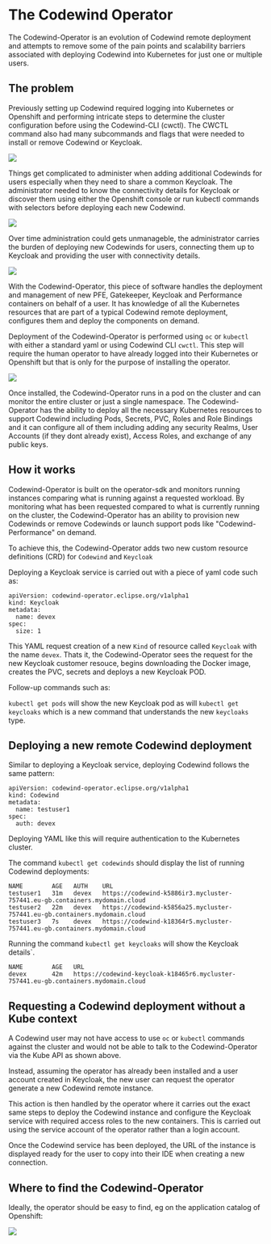 # The Codewind Operator

The Codewind-Operator is an evolution of Codewind remote deployment and attempts to remove some of the pain points and scalability barriers associated with deploying Codewind into Kubernetes for just one or multiple users.

## The problem

Previously setting up Codewind required logging into Kubernetes or Openshift and performing intricate steps to determine the cluster configuration before using the Codewind-CLI (cwctl).  The CWCTL command also had many subcommands and flags that were needed to install or remove Codewind or Keycloak.

![](media/operator/cwctl-diagram1.png)

Things get complicated to administer when adding additional Codewinds for users especially when they need to share a common Keycloak. The administrator needed to know the connectivity details for Keycloak or discover them using either the Openshift console or run kubectl commands with selectors before deploying each new Codewind.

![](media/operator/cwctl-diagram2.png)

Over time administration could gets unmanageble, the administrator carries the burden of deploying new Codewinds for users, connecting them up to Keycloak and providing the user with connectivity details. 

![](media/operator/cwctl-diagram3.png)


With the Codewind-Operator, this piece of software handles the deployment and management of new PFE, Gatekeeper, Keycloak and Performance containers on behalf of a user. It has knowledge of all the Kubernetes resources that are part of a typical Codewind remote deployment, configures them and deploy the components on demand.

Deployment of the Codewind-Operator is performed using `oc` or `kubectl` with either a standard yaml or using Codewind CLI `cwctl`.  This step will require the human operator to have already logged into their Kubernetes or Openshift but that is only for the purpose of installing the operator.

![](media/operator/cwctl-diagram4.png)

Once installed, the Codewind-Operator runs in a pod on the cluster and can monitor the entire cluster or just a single namespace. The Codewind-Operator has the ability to deploy all the necessary Kubernetes resources to support Codewind including Pods, Secrets, PVC, Roles and Role Bindings and it can configure all of them including adding any security Realms, User Accounts (if they dont already exist), Access Roles, and exchange of any public keys.

## How it works

Codewind-Operator is built on the operator-sdk and monitors running instances comparing what is running against a requested workload. By monitoring what has been requested compared to what is currently running on the cluster, the Codewind-Operator has an ability to provision new Codewinds or remove Codewinds or launch support pods like "Codewind-Performance" on demand.

To achieve this, the Codewind-Operator adds two new custom resource definitions (CRD) for  `Codewind` and `Keycloak`

Deploying a Keycloak service is carried out with a piece of yaml code such as:

```
apiVersion: codewind-operator.eclipse.org/v1alpha1
kind: Keycloak
metadata:
  name: devex
spec:
  size: 1
```

This YAML request creation of a new `Kind` of resource called `Keycloak` with the name `devex`. Thats it, the Codewind-Operator sees the request for the new Keycloak customer resouce, begins downloading the Docker image, creates the PVC, secrets and deploys a new Keycloak POD.

Follow-up commands such as:

`kubectl get pods` will show the new Keycloak pod as will `kubectl get keycloaks` which is a new command that understands the new `keycloaks` type.

## Deploying a new remote Codewind deployment

Similar to deploying a Keycloak service, deploying Codewind follows the same pattern:

```
apiVersion: codewind-operator.eclipse.org/v1alpha1
kind: Codewind
metadata:
  name: testuser1
spec:
  auth: devex
```

Deploying YAML like this will require authentication to the Kubernetes cluster.


The command `kubectl get codewinds` should display the list of running Codewind deployments:

```
NAME        AGE   AUTH    URL
testuser1   31m   devex   https://codewind-k5886ir3.mycluster-757441.eu-gb.containers.mydomain.cloud
testuser2   22m   devex   https://codewind-k5856a25.mycluster-757441.eu-gb.containers.mydomain.cloud
testuser3   7s    devex   https://codewind-k18364r5.mycluster-757441.eu-gb.containers.mydomain.cloud
```

Running the command `kubectl get keycloaks` will show the Keycloak details`.

```
NAME        AGE   URL
devex       42m   https://codewind-keycloak-k18465r6.mycluster-757441.eu-gb.containers.mydomain.cloud
```

## Requesting a Codewind deployment without a Kube context

A Codewind user may not have access to use `oc` or `kubectl` commands against the cluster and would not be able to talk to the Codewind-Operator via the Kube API as shown above.

Instead, assuming the operator has already been installed and a user account created in Keycloak, the new user can request the operator generate a new Codewind remote instance.

This action is then handled by the operator where it carries out the exact same steps to deploy the Codewind instance and configure the Keycloak service with required access roles to the new containers. This is carried out using the service account of the operator rather than a login account.

Once the Codewind service has been deployed, the URL of the instance is displayed ready for the user to copy into their IDE when creating a new connection.

## Where to find the Codewind-Operator

Ideally, the operator should be easy to find, eg on the application catalog of Openshift:

![](media/operator/openshift-catalog.png)

